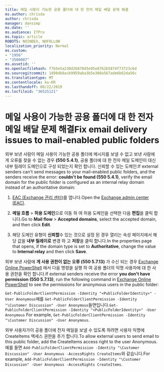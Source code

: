 ```yaml
---
title: 메일 사용이 가능한 공용 폴더에 대 한 전자 메일 배달 문제 해결
ms.author: chrisda
author: chrisda
manager: dansimp
ms.date: ''
ms.audience: ITPro
ms.topic: article
ROBOTS: NOINDEX, NOFOLLOW
localization_priority: Normal
ms.custom:
- "1956"
- "3500007"
ms.assetid: ''
ms.openlocfilehash: f7b5e5a230d26870d5e95e8762b5874f73723c6d
ms.sourcegitcommit: 1d98db8acb9959aba3b5e308a567ade6b62da56c
ms.translationtype: MT
ms.contentlocale: ko-KR
ms.lasthandoff: 08/22/2019
ms.locfileid: "36525121"
---
```

# <a name="fix-email-delivery-issues-to-mail-enabled-public-folders"></a><span data-ttu-id="f1d02-102">메일 사용이 가능한 공용 폴더에 대 한 전자 메일 배달 문제 해결</span><span class="sxs-lookup"><span data-stu-id="f1d02-102">Fix email delivery issues to mail-enabled public folders</span></span>

<span data-ttu-id="f1d02-103">외부 보낸 사람이 메일 사용이 가능한 공용 폴더에 메시지를 보낼 수 없고 보낸 사람에 게 오류를 찾을 수 없는 경우 **(550 5.4.1)**, 공용 폴더에 대 한 전자 메일 도메인이 대신 내부 릴레이 도메인으로 구성 되었는지 확인 합니다. 신뢰할 수 있는 도메인:</span><span class="sxs-lookup"><span data-stu-id="f1d02-103">If external senders can't send messages to your mail-enabled public folders, and the senders receive the error: **couldn't be found (550 5.4.1)**, verify the email domain for the public folder is configured as an internal relay domain instead of an authoritative domain:</span></span>

1. <span data-ttu-id="f1d02-104">[EAC (Exchange 관리 센터)](https://docs.microsoft.com/Exchange/exchange-admin-center)를 엽니다.</span><span class="sxs-lookup"><span data-stu-id="f1d02-104">Open the [Exchange admin center (EAC)](https://docs.microsoft.com/Exchange/exchange-admin-center).</span></span>

2. <span data-ttu-id="f1d02-105">**메일 흐름** \> **허용 도메인**으로 이동 하 여 허용 도메인을 선택한 다음 **편집**을 클릭 합니다.</span><span class="sxs-lookup"><span data-stu-id="f1d02-105">Go to **Mail flow** \> **Accepted domains**, select the accepted domain, and then click **Edit**.</span></span>

3. <span data-ttu-id="f1d02-106">해당 도메인 유형이 **신뢰할**수 있는 것으로 설정 된 경우 열리는 속성 페이지에서 해당 값을 **내부 릴레이로** 변경 하 고 **저장**을 클릭 합니다.</span><span class="sxs-lookup"><span data-stu-id="f1d02-106">In the properties page that opens, if the domain type is set to **Authoritative**, change the value to **Internal relay** and then click **Save**.</span></span>

<span data-ttu-id="f1d02-107">외부 보낸 사람에 **게 사용 권한이 없는 오류 (550 5.7.13)** 가 수신 되는 경우 [Exchange Online PowerShell](https://docs.microsoft.com/powershell/exchange/exchange-online/connect-to-exchange-online-powershell/connect-to-exchange-online-powershell) 에서 다음 명령을 실행 하 여 공용 폴더의 익명 사용자에 대 한 사용 권한을 확인 합니다.</span><span class="sxs-lookup"><span data-stu-id="f1d02-107">If external senders receive the error **you don't have permission (550 5.7.13)**, run the following command in [Exchange Online PowerShell](https://docs.microsoft.com/powershell/exchange/exchange-online/connect-to-exchange-online-powershell/connect-to-exchange-online-powershell) to see the permissions for anonymous users in the public folder:</span></span>

<span data-ttu-id="f1d02-108">`Get-PublicFolderClientPermission -Identity "<PublicFolderIdentity>" -User Anonymous`예를 `Get-PublicFolderClientPermission -Identity "\Customer Discussion" -User Anonymous`들면입니다.</span><span class="sxs-lookup"><span data-stu-id="f1d02-108">`Get-PublicFolderClientPermission -Identity "<PublicFolderIdentity>" -User Anonymous` For example, `Get-PublicFolderClientPermission -Identity "\Customer Discussion" -User Anonymous`.</span></span>

<span data-ttu-id="f1d02-109">외부 사용자가이 공용 폴더에 전자 메일을 보낼 수 있도록 하려면 사용자 익명에 CreateItems 액세스 권한을 추가 합니다.</span><span class="sxs-lookup"><span data-stu-id="f1d02-109">To allow external users to send email to this public folder, add the CreateItems access right to the user Anonymous.</span></span> <span data-ttu-id="f1d02-110">예를 들면 `Add-PublicFolderClientPermission -Identity "\Customer Discussion" -User Anonymous -AccessRights CreateItems`와 같습니다.</span><span class="sxs-lookup"><span data-stu-id="f1d02-110">For example, `Add-PublicFolderClientPermission -Identity "\Customer Discussion" -User Anonymous -AccessRights CreateItems`.</span></span>
